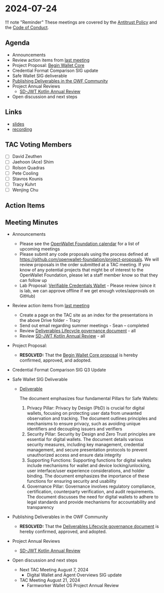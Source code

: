 # 2024-07-24

!!! note "Reminder"
    These meetings are covered by the [Antitrust Policy](../../governance/antitrust.md) and the [Code of Conduct](../../governance/code-of-conduct.md).

## Agenda
- Announcements
- Review action items from [last meeting](./2024-07-10.md#action-items)
- Project Proposal: [Begin Wallet Core](https://github.com/openwallet-foundation/project-proposals/pull/38)
- Credential Format Comparison SIG update
- Safe Wallet SIG deliverable
- [Publishing Deliverables in the OWF Community](https://github.com/openwallet-foundation/tac/pull/169)
- Project Annual Reviews
    - [SD-JWT Kotlin Annual Review](https://github.com/openwallet-foundation/tac/pull/171)
- Open discussion and next steps

## Links
- [slides](https://docs.google.com/presentation/d/1zEv-MAYPW4S27COdsfJwb2iZKsLnn-NzPdFzLAgg94M/edit?usp=sharing)
- [recording]()

## TAC Voting Members

- [ ] David Zeuthen
- [ ] Jaehoon (Ace) Shim
- [ ] Rolson Quadras
- [ ] Pete Cooling
- [ ] Stavros Kounis
- [ ] Tracy Kuhrt
- [ ] Wenjing Chu

## Action Items

## Meeting Minutes

- Announcements
    - Please see the [OpenWallet Foundation calendar](https://zoom-lfx.platform.linuxfoundation.org/meetings/openwalletfoundation) for a list of upcoming meetings
    - Please submit any code proposals using the process defined at https://github.com/openwallet-foundation/project-proposals. We will review proposals in the order submitted at a TAC meeting. If you know of any potential projects that might be of interest to the OpenWallet Foundation, please let a staff member know so that they can follow up
    - Lab Proposal: [Verifiable Credentials Wallet](https://github.com/openwallet-foundation/project-proposals/pull/39) - Please review (since it is lab, we can approve offline if we get enough votes/approvals on GitHub)

- Review action items from [last meeting](./2024-07-10.md#action-items)
    - Create a page on the TAC site as an index for the presentations in the above Drive folder - Tracy
    - Send out email regarding summer meetings - Sean – completed
    - Review [Deliverables Lifecycle governance document](https://github.com/openwallet-foundation/tac/pull/169) - all
    - Review [SD-JWT Kotlin Annual Review](https://github.com/openwallet-foundation/tac/pull/171) - all

- Project Proposal:
    - **RESOLVED:** That the [Begin Wallet Core proposal](https://github.com/openwallet-foundation/project-proposals/pull/38) is hereby confirmed, approved, and adopted.

- Credential Format Comparison SIG Q3 Update

- Safe Wallet SIG Deliverable
    - [Deliverable](https://github.com/openwallet-foundation/safe-wallet-sig/releases/tag/v1.1)

        The document emphasizes four fundamental Pillars for Safe Wallets:

        1. Privacy Pillar: Privacy by Design (PbD) is crucial for digital wallets, focusing on protecting user data from unwanted observation and tracking. The document outlines principles and mechanisms to ensure privacy, such as avoiding unique identifiers and decoupling issuers and verifiers
        1. Security Pillar: Security by Design and Zero Trust principles are essential for digital wallets. The document details various security measures, including key management, credential management, and secure presentation protocols to prevent unauthorized access and ensure data integrity
        1. Supporting Functions: Supporting functions for digital wallets include mechanisms for wallet and device locking/unlocking, user interface/user experience considerations, and holder binding. The document emphasizes the importance of these functions for ensuring security and usability
        1. Governance Pillar: Governance involves regulatory compliance, certification, counterparty verification, and audit requirements. The document discusses the need for digital wallets to adhere to legal standards and provide mechanisms for accountability and transparency

- Publishing Deliverables in the OWF Community
    - **RESOLVED:** That the [Deliverables Lifecycle governance document](https://github.com/openwallet-foundation/tac/pull/169) is hereby confirmed, approved, and adopted.

- Project Annual Reviews
    - [SD-JWT Kotlin Annual Review](https://github.com/openwallet-foundation/tac/pull/171)

- Open discussion and next steps
    - Next TAC Meeting August 7, 2024
        - Digital Wallet and Agent Overviews SIG update
    - TAC Meeting August 21, 2024
        - Farmworker Wallet OS Project Annual Review


